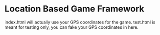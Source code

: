 # Location Based Game Framework

index.html will actually use your GPS coordinates for the game.
test.html is meant for testing only, you can fake your GPS coordinates in here.
